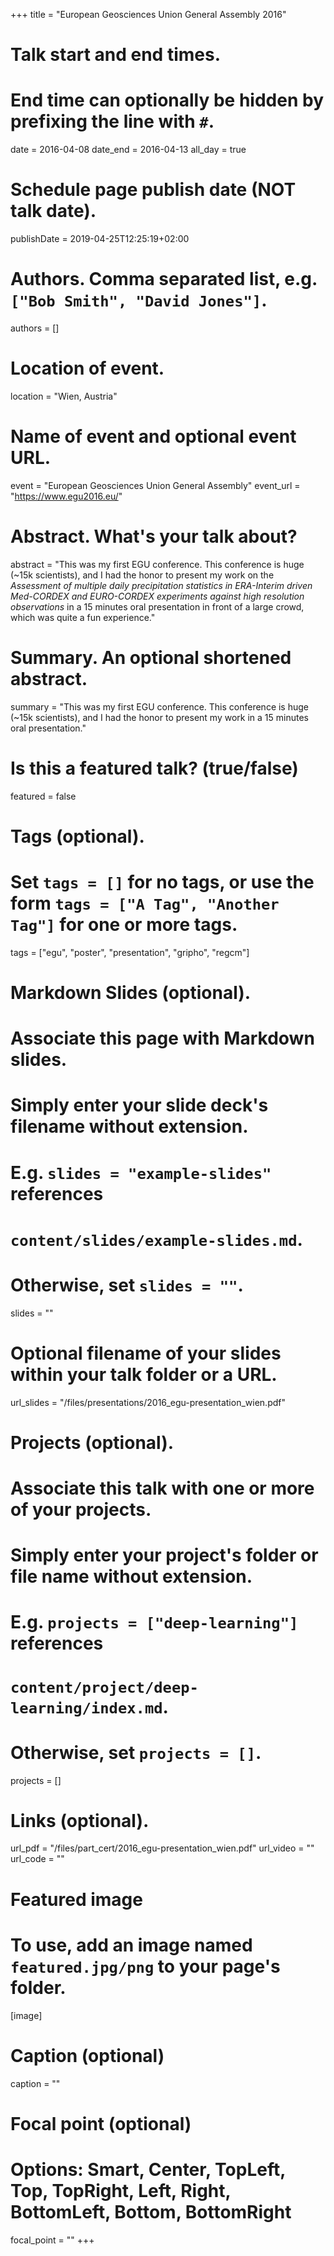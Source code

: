 +++
title = "European Geosciences Union General Assembly 2016"

# Talk start and end times.
#   End time can optionally be hidden by prefixing the line with `#`.
date = 2016-04-08
date_end = 2016-04-13
all_day = true

# Schedule page publish date (NOT talk date).
publishDate = 2019-04-25T12:25:19+02:00

# Authors. Comma separated list, e.g. `["Bob Smith", "David Jones"]`.
authors = []

# Location of event.
location = "Wien, Austria"

# Name of event and optional event URL.
event = "European Geosciences Union General Assembly"
event_url = "https://www.egu2016.eu/"

# Abstract. What's your talk about?
abstract = "This was my first EGU conference. This conference is huge (~15k scientists), and I had the honor to present my work on the _Assessment of multiple daily precipitation statistics in ERA-Interim driven Med-CORDEX and EURO-CORDEX experiments against high resolution observations_ in a 15 minutes oral presentation in front of a large crowd, which was quite a fun experience."

# Summary. An optional shortened abstract.
summary = "This was my first EGU conference. This conference is huge (~15k scientists), and I had the honor to present my work in a 15 minutes oral presentation."

# Is this a featured talk? (true/false)
featured = false

# Tags (optional).
#   Set `tags = []` for no tags, or use the form `tags = ["A Tag", "Another Tag"]` for one or more tags.
tags = ["egu", "poster", "presentation", "gripho", "regcm"]

# Markdown Slides (optional).
#   Associate this page with Markdown slides.
#   Simply enter your slide deck's filename without extension.
#   E.g. `slides = "example-slides"` references 
#   `content/slides/example-slides.md`.
#   Otherwise, set `slides = ""`.
slides = ""

# Optional filename of your slides within your talk folder or a URL.
url_slides = "/files/presentations/2016_egu-presentation_wien.pdf"

# Projects (optional).
#   Associate this talk with one or more of your projects.
#   Simply enter your project's folder or file name without extension.
#   E.g. `projects = ["deep-learning"]` references 
#   `content/project/deep-learning/index.md`.
#   Otherwise, set `projects = []`.
projects = []

# Links (optional).
url_pdf = "/files/part_cert/2016_egu-presentation_wien.pdf"
url_video = ""
url_code = ""

# Featured image
# To use, add an image named `featured.jpg/png` to your page's folder. 
[image]
  # Caption (optional)
  caption = ""

  # Focal point (optional)
  # Options: Smart, Center, TopLeft, Top, TopRight, Left, Right, BottomLeft, Bottom, BottomRight
  focal_point = ""
+++
